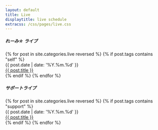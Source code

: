 ```yaml
---
layout: default
title: Live
displaytitle: live schedule
extracss: /css/pages/live.css
---
```

<div class="live-list-outer">
	<div class="live-list">
		<h5>れーみ&#x2606; ライブ</h5>
		{% for post in site.categories.live reversed %}
		{% if post.tags contains "self" %}
		<article class="live">
			<div class="date">
				{{ post.date | date: '%Y.%m.%d' }}
			</div>
			<div class="text">
				<div class="title">
					<a href="{{ page.url | ptr }}{{ post.url }}">{{ post.title }}
						<i class="fa fa-arrow-circle-right fa-lg"></i></a>
				</div>
			</div>
		</article>
		{% endif %}
		{% endfor %}
	</div>
	<div class="live-list">
		<h5>サポートライブ</h5>
		{% for post in site.categories.live reversed %}
		{% if post.tags contains "support" %}
		<article class="live">
			<div class="date">
				{{ post.date | date: '%Y.%m.%d' }}
			</div>
			<div class="text">
				<div class="title">
					<a href="{{ page.url | ptr }}{{ post.url }}">{{ post.title }}
						<i class="fa fa-arrow-circle-right fa-lg"></i></a>
				</div>
			</div>
		</article>		
		{% endif %}
		{% endfor %}
	</div>
</div>